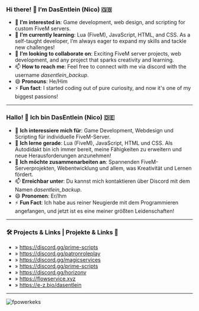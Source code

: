 
### Hi there! 👋 I’m **DasEntlein** (Nico) 🇬🇧

- 👀 **I’m interested in**: Game development, web design, and scripting for custom FiveM servers.
- 🌱 **I’m currently learning**: Lua (FiveM), JavaScript, HTML, and CSS. As a self-taught developer, I’m always eager to expand my skills and tackle new challenges!
- 💞️ **I’m looking to collaborate on**: Exciting FiveM server projects, web development, and any project that sparks creativity and learning.
- 📫 **How to reach me**: Feel free to connect with me via discord with the username *dasentlein_backup*.
- 😄 **Pronouns**: He/Him
- ⚡ **Fun fact**: I started coding out of pure curiosity, and now it's one of my biggest passions!

---

### Hallo! 👋 Ich bin **DasEntlein** (Nico) 🇩🇪

- 👀 **Ich interessiere mich für**: Game Development, Webdesign und Scripting für individuelle FiveM-Server.
- 🌱 **Ich lerne gerade**: Lua (FiveM), JavaScript, HTML und CSS. Als Autodidakt bin ich immer bereit, meine Fähigkeiten zu erweitern und neue Herausforderungen anzunehmen!
- 💞️ **Ich möchte zusammenarbeiten an**: Spannenden FiveM-Serverprojekten, Webentwicklung und allem, was Kreativität und Lernen fördert.
- 📫 **Erreichbar unter**: Du kannst mich kontaktieren über Discord mit dem Namen *dasentlein_backup*.
- 😄 **Pronomen**: Er/Ihm
- ⚡ **Fun Fact**: Ich habe aus reiner Neugierde mit dem Programmieren angefangen, und jetzt ist es eine meiner größten Leidenschaften!

---

### 🛠️ **Projects & Links** | **Projekte & Links** 🔗
* »  https://discord.gg/prime-scripts
* »  https://discord.gg/patronroleplay
* »  https://discord.gg/magicservices
* »  https://discord.gg/prime-scripts
* »  https://discord.gg/horizonv
* »  https://flowservice.xyz
* »  https://e-z.bio/dasentlein

---

<p align="left"> <img src="https://komarev.com/ghpvc/?username=dasentlein01&label=Profile%20views&color=0e75b6&style=flat" alt="fpowerkeks" /> </p>
